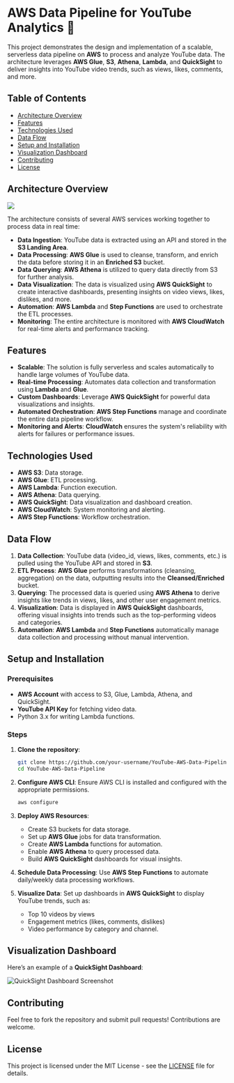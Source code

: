 # AWS Data Pipeline for YouTube Analytics 🚀

This project demonstrates the design and implementation of a scalable, serverless data pipeline on **AWS** to process and analyze YouTube data. The architecture leverages **AWS Glue**, **S3**, **Athena**, **Lambda**, and **QuickSight** to deliver insights into YouTube video trends, such as views, likes, comments, and more.

## Table of Contents
- [Architecture Overview](#architecture-overview)
- [Features](#features)
- [Technologies Used](#technologies-used)
- [Data Flow](#data-flow)
- [Setup and Installation](#setup-and-installation)
- [Visualization Dashboard](#visualization-dashboard)
- [Contributing](#contributing)
- [License](#license)

## Architecture Overview

<img src="Architecture.jpg">

The architecture consists of several AWS services working together to process data in real time:

- **Data Ingestion**: YouTube data is extracted using an API and stored in the **S3 Landing Area**.
- **Data Processing**: **AWS Glue** is used to cleanse, transform, and enrich the data before storing it in an **Enriched S3** bucket.
- **Data Querying**: **AWS Athena** is utilized to query data directly from S3 for further analysis.
- **Data Visualization**: The data is visualized using **AWS QuickSight** to create interactive dashboards, presenting insights on video views, likes, dislikes, and more.
- **Automation**: **AWS Lambda** and **Step Functions** are used to orchestrate the ETL processes.
- **Monitoring**: The entire architecture is monitored with **AWS CloudWatch** for real-time alerts and performance tracking.

## Features

- **Scalable**: The solution is fully serverless and scales automatically to handle large volumes of YouTube data.
- **Real-time Processing**: Automates data collection and transformation using **Lambda** and **Glue**.
- **Custom Dashboards**: Leverage **AWS QuickSight** for powerful data visualizations and insights.
- **Automated Orchestration**: **AWS Step Functions** manage and coordinate the entire data pipeline workflow.
- **Monitoring and Alerts**: **CloudWatch** ensures the system's reliability with alerts for failures or performance issues.

## Technologies Used

- **AWS S3**: Data storage.
- **AWS Glue**: ETL processing.
- **AWS Lambda**: Function execution.
- **AWS Athena**: Data querying.
- **AWS QuickSight**: Data visualization and dashboard creation.
- **AWS CloudWatch**: System monitoring and alerting.
- **AWS Step Functions**: Workflow orchestration.

## Data Flow

1. **Data Collection**: YouTube data (video_id, views, likes, comments, etc.) is pulled using the YouTube API and stored in **S3**.
2. **ETL Process**: **AWS Glue** performs transformations (cleansing, aggregation) on the data, outputting results into the **Cleansed/Enriched** bucket.
3. **Querying**: The processed data is queried using **AWS Athena** to derive insights like trends in views, likes, and other user engagement metrics.
4. **Visualization**: Data is displayed in **AWS QuickSight** dashboards, offering visual insights into trends such as the top-performing videos and categories.
5. **Automation**: **AWS Lambda** and **Step Functions** automatically manage data collection and processing without manual intervention.

## Setup and Installation

### Prerequisites
- **AWS Account** with access to S3, Glue, Lambda, Athena, and QuickSight.
- **YouTube API Key** for fetching video data.
- Python 3.x for writing Lambda functions.

### Steps

1. **Clone the repository**:
    ```bash
    git clone https://github.com/your-username/YouTube-AWS-Data-Pipeline.git
    cd YouTube-AWS-Data-Pipeline
    ```

2. **Configure AWS CLI**:
    Ensure AWS CLI is installed and configured with the appropriate permissions.

    ```bash
    aws configure
    ```

3. **Deploy AWS Resources**:
   - Create S3 buckets for data storage.
   - Set up **AWS Glue** jobs for data transformation.
   - Create **AWS Lambda** functions for automation.
   - Enable **AWS Athena** to query processed data.
   - Build **AWS QuickSight** dashboards for visual insights.

4. **Schedule Data Processing**:
   Use **AWS Step Functions** to automate daily/weekly data processing workflows.

5. **Visualize Data**:
   Set up dashboards in **AWS QuickSight** to display YouTube trends, such as:
   - Top 10 videos by views
   - Engagement metrics (likes, comments, dislikes)
   - Video performance by category and channel.

## Visualization Dashboard

Here’s an example of a **QuickSight Dashboard**:

![QuickSight Dashboard Screenshot](link-to-dashboard-image)

## Contributing

Feel free to fork the repository and submit pull requests! Contributions are welcome.

## License

This project is licensed under the MIT License - see the [LICENSE](LICENSE) file for details.
